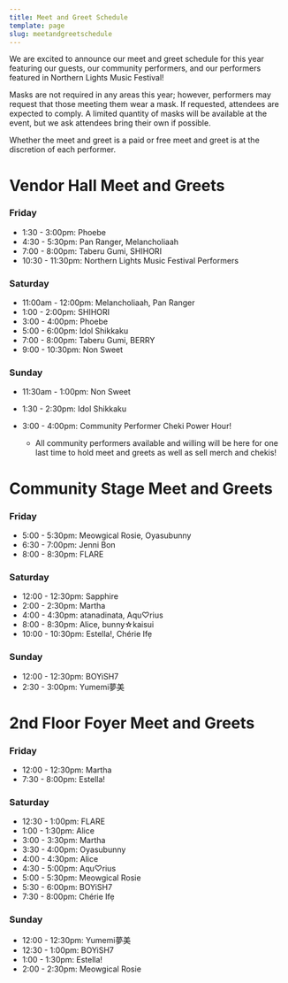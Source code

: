 ```yaml
---
title: Meet and Greet Schedule
template: page
slug: meetandgreetschedule
---
```

W﻿e are excited to announce our meet and greet schedule for this year featuring our guests, our community performers, and our performers featured in Northern Lights Music Festival!

Masks are not required in any areas this year; however, performers may request that those meeting them wear a mask. If requested, attendees are expected to comply. A limited quantity of masks will be available at the event, but we ask attendees bring their own if possible.

﻿﻿Whether the meet and greet is a paid or free meet and greet is at the discretion of each performer.

# V﻿endor Hall Meet and Greets

### F﻿riday

* 1:30 - 3:00pm: Phoebe
* 4:30 - 5:30pm: Pan Ranger, Melancholiaah
* 7:00 - 8:00pm: Taberu Gumi, SHIHORI
* 10:30 - 11:30pm: Northern Lights Music Festival Performers

### Saturday

* 11:00am - 12:00pm: Melancholiaah, Pan Ranger
* 1:00 - 2:00pm: SHIHORI
* 3:00 - 4:00pm: Phoebe
* 5:00 - 6:00pm: Idol Shikkaku
* 7:00 - 8:00pm: Taberu Gumi, BERRY
* 9:00 - 10:30pm: Non Sweet

### S﻿unday

* 1﻿1:30am - 1:00pm: Non Sweet
* 1:30 - 2:30pm: Idol Shikkaku
* 3﻿:00 - 4:00pm: Community Performer Cheki Power Hour!

  * All community performers available and willing will be here for one last time to hold meet and greets as well as sell merch and chekis!

# Community Stage Meet and Greets

### Friday

* 5:00 - 5:30pm: Meowgical Rosie, Oyasubunny
* 6:30 - 7:00pm: Jenni Bon
* 8:00 - 8:30pm: FLARE

### Saturday

* 12:00 - 12:30pm: Sapphire
* 2:00 - 2:30pm: Martha
* 4:00 - 4:30pm: atanadinata, Aqu♡rius
* 8:00 - 8:30pm: Alice, bunny☆kaisui
* 10:00 - 10:30pm: Estella!, Chérie Ifẹ

### Sunday

* 12:00 - 12:30pm: BOYiSH7
* 2:30 - 3:00pm: Yumemi夢美

# 2nd Floor Foyer Meet and Greets

### Friday

* 12:00 - 12:30pm: Martha
* 7:30 - 8:00pm: Estella!

### Saturday

* 12:30 - 1:00pm: FLARE
* 1:00 - 1:30pm: Alice
* 3:00 - 3:30pm: Martha
* 3:30 - 4:00pm: Oyasubunny
* 4:00 - 4:30pm: Alice
* 4:30 - 5:00pm: Aqu♡rius
* 5:00 - 5:30pm: Meowgical Rosie
* 5:30 - 6:00pm: BOYiSH7
* 7:30 - 8:00pm: Chérie Ifẹ

### Sunday

* 12:00 - 12:30pm: Yumemi夢美
* 12:30 - 1:00pm: BOYiSH7
* 1:00 - 1:30pm: Estella!
* 2:00 - 2:30pm: Meowgical Rosie

